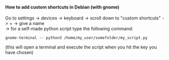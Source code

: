 #### How to add custom shortcuts in Debian (with gnome)

Go to settings -> devices -> keyboard -> scroll down to "custom shortcuts" -> + -> give a name\
-> for a self-made python script type the following command:
```
gnome-terminal -- python3 /home/my_user/somefolder/my_script.py
```
(this will open a terminal and execute the script when you hit the key you have chosen)
